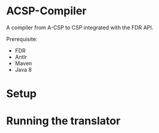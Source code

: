 # ACSP-Compiler
A compiler from A-CSP to CSP integrated with the FDR API.

  Prerequisite:
- FDR
- Antlr
- Maven
- Java 8 

# Setup

# Running the translator
